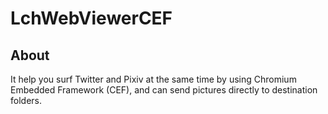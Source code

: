 # LchWebViewerCEF
## About
It help you surf Twitter and Pixiv at the same time by using Chromium Embedded Framework (CEF), and can send pictures directly to destination folders.
